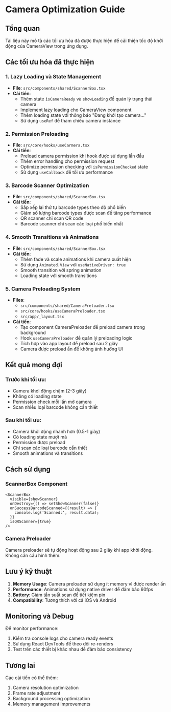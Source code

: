 # Camera Optimization Guide

## Tổng quan
Tài liệu này mô tả các tối ưu hóa đã được thực hiện để cải thiện tốc độ khởi động của CameraView trong ứng dụng.

## Các tối ưu hóa đã thực hiện

### 1. Lazy Loading và State Management
- **File**: `src/components/shared/ScannerBox.tsx`
- **Cải tiến**:
  - Thêm state `isCameraReady` và `showLoading` để quản lý trạng thái camera
  - Implement lazy loading cho CameraView component
  - Thêm loading state với thông báo "Đang khởi tạo camera..."
  - Sử dụng `useRef` để tham chiếu camera instance

### 2. Permission Preloading
- **File**: `src/core/hooks/useCarmera.tsx`
- **Cải tiến**:
  - Preload camera permission khi hook được sử dụng lần đầu
  - Thêm error handling cho permission request
  - Optimize permission checking với `isPermissionChecked` state
  - Sử dụng `useCallback` để tối ưu performance

### 3. Barcode Scanner Optimization
- **File**: `src/components/shared/ScannerBox.tsx`
- **Cải tiến**:
  - Sắp xếp lại thứ tự barcode types theo độ phổ biến
  - Giảm số lượng barcode types được scan để tăng performance
  - QR scanner chỉ scan QR code
  - Barcode scanner chỉ scan các loại phổ biến nhất

### 4. Smooth Transitions và Animations
- **File**: `src/components/shared/ScannerBox.tsx`
- **Cải tiến**:
  - Thêm fade và scale animations khi camera xuất hiện
  - Sử dụng `Animated.View` với `useNativeDriver: true`
  - Smooth transition với spring animation
  - Loading state với smooth transitions

### 5. Camera Preloading System
- **Files**: 
  - `src/components/shared/CameraPreloader.tsx`
  - `src/core/hooks/useCameraPreloader.tsx`
  - `src/app/_layout.tsx`
- **Cải tiến**:
  - Tạo component CameraPreloader để preload camera trong background
  - Hook `useCameraPreloader` để quản lý preloading logic
  - Tích hợp vào app layout để preload sau 2 giây
  - Camera được preload ẩn để không ảnh hưởng UI

## Kết quả mong đợi

### Trước khi tối ưu:
- Camera khởi động chậm (2-3 giây)
- Không có loading state
- Permission check mỗi lần mở camera
- Scan nhiều loại barcode không cần thiết

### Sau khi tối ưu:
- Camera khởi động nhanh hơn (0.5-1 giây)
- Có loading state mượt mà
- Permission được preload
- Chỉ scan các loại barcode cần thiết
- Smooth animations và transitions

## Cách sử dụng

### ScannerBox Component
```tsx
<ScannerBox
  visible={showScanner}
  onDestroy={() => setShowScanner(false)}
  onSuccessBarcodeScanned={(result) => {
    console.log('Scanned:', result.data);
  }}
  isQRScanner={true}
/>
```

### Camera Preloader
Camera preloader sẽ tự động hoạt động sau 2 giây khi app khởi động. Không cần cấu hình thêm.

## Lưu ý kỹ thuật

1. **Memory Usage**: Camera preloader sử dụng ít memory vì được render ẩn
2. **Performance**: Animations sử dụng native driver để đảm bảo 60fps
3. **Battery**: Giảm tần suất scan để tiết kiệm pin
4. **Compatibility**: Tương thích với cả iOS và Android

## Monitoring và Debug

Để monitor performance:
1. Kiểm tra console logs cho camera ready events
2. Sử dụng React DevTools để theo dõi re-renders
3. Test trên các thiết bị khác nhau để đảm bảo consistency

## Tương lai

Các cải tiến có thể thêm:
1. Camera resolution optimization
2. Frame rate adjustment
3. Background processing optimization
4. Memory management improvements
